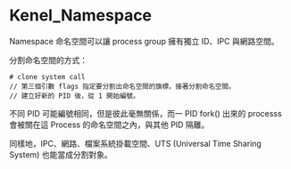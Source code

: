 # Kenel_Namespace

Namespace 命名空間可以讓 process group 擁有獨立 ID、IPC 與網路空間。

分割命名空間的方式：

    # clone system call
    // 第三個引數 flags 指定要分割出命名空間的旗標，接著分割命名空間。
    // 建立好新的 PID 後，從 1 開始編號。
    
不同 PID 可能編號相同，但是彼此毫無關係，而一 PID fork() 出來的 processs 會被關在這 Process 的命名空間之內，與其他 PID 隔離。

同樣地，IPC、網路、檔案系統掛載空間、UTS (Universal Time Sharing System) 也能當成分割對象。
